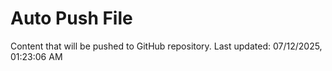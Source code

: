 # Auto Push File

Content that will be pushed to GitHub repository.
Last updated: 07/12/2025, 01:23:06 AM